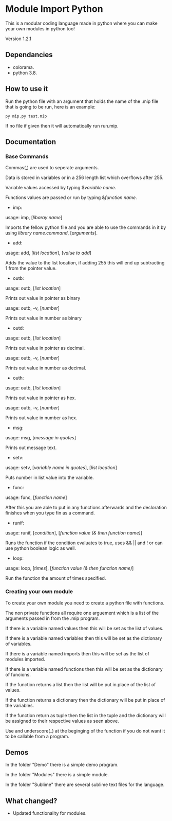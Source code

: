 # Module Import Python
This is a modular coding language made in python where you can make your own modules in python too!

Version 1.2.1

## Dependancies
- colorama.
- python 3.8.

## How to use it

Run the python file with an argument that holds the name of the .mip file that is going to be run, here is an example:

```
py mip.py test.mip
```

If no file if given then it will automatically run run.mip.

## Documentation

### Base Commands
Commas(,) are used to seperate arguments.

Data is stored in variables or in a 256 length list which overflows after 255.

Variable values accessed by typing $*variable name*.

Functions values are passed or run by typing &*function name*.

- imp: 

usage: imp, [*libaray name*]

Imports the fellow python file and you are able to use the commands in it by using *library name*.*command*, [*arguments*].


- add:

usage: add, [*list location*], [*value to add*]

Adds the value to the list location, if adding 255 this will end up subtracting 1 from the pointer value.


- outb:

usage: outb, [*list location*]

Prints out value in pointer as binary

usage: outb, -v, [*number*]

Prints out value in number as binary


- outd:

usage: outb, [*list location*]

Prints out value in pointer as decimal.

usage: outb, -v, [*number*]

Prints out value in number as decimal.

- outh:

usage: outb, [*list location*]

Prints out value in pointer as hex.

usage: outb, -v, [*number*]

Prints out value in number as hex.

- msg:

usage: msg, [*message in quotes*]

Prints out message text.

- setv:

usage: setv, [*variable name in quotes*], [*list location*]

Puts number in list value into the variable.

- func:

usage: func, [*function name*]

After this you are able to put in any functions afterwards and the decloration finishes when you type fin as a command.

- runif:

usage: runif, [*condition*], [*function value (& then function name)*]

Runs the function if the condition evaluates to true, uses && || and ! or can use python boolean logic as well.

- loop:

usage: loop, [*times*], [*function value (& then function name)*]

Run the function the amount of times specified.

### Creating your own module
To create your own module you need to create a python file with functions.

The non private functions all require one arguement which is a list of the arguments passed in from the .mip program.

If there is a variable named values then this will be set as the list of values.

If there is a variable named variables then this will be set as the dictionary of variables.

If there is a variable named imports then this will be set as the list of modules imported.

If there is a variable named functions then this will be set as the dictionary of funcions.

If the function returns a list then the list will be put in place of the list of values.

If the function returns a dictionary then the dictionary will be put in place of the variables.

If the function return as tuple then the list in the tuple and the dictionary will be assigned to their respective values as seen above.

Use and underscore(\_) at the beginging of the function if you do not want it to be callable from a program.

## Demos

In the folder "Demo" there is a simple demo program.

In the folder "Modules" there is a simple module.

In the folder "Sublime" there are several sublime text files for the language.

## What changed?

- Updated functionality for modules.
